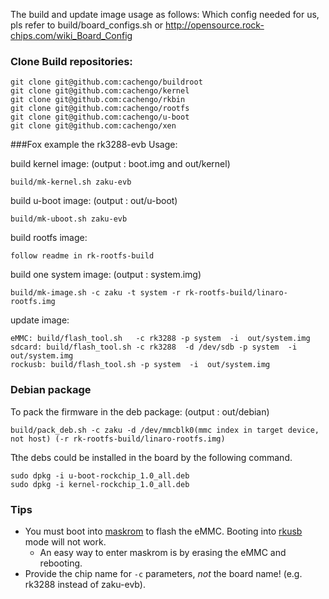 The build and update image usage as follows:
Which config needed for us, pls refer to build/board_configs.sh or
http://opensource.rock-chips.com/wiki_Board_Config

### Clone Build repositories:
	git clone git@github.com:cachengo/buildroot
	git clone git@github.com:cachengo/kernel
	git clone git@github.com:cachengo/rkbin
	git clone git@github.com:cachengo/rootfs
	git clone git@github.com:cachengo/u-boot
	git clone git@github.com:cachengo/xen
###Fox example the rk3288-evb Usage:

build kernel image:  (output : boot.img and out/kernel)

	build/mk-kernel.sh zaku-evb
    
build u-boot image:  (output : out/u-boot)

	build/mk-uboot.sh zaku-evb
    
build rootfs image:

	follow readme in rk-rootfs-build

build one system image:  (output : system.img)

	build/mk-image.sh -c zaku -t system -r rk-rootfs-build/linaro-rootfs.img

update image: 

	eMMC: build/flash_tool.sh   -c rk3288 -p system  -i  out/system.img
	sdcard: build/flash_tool.sh -c rk3288  -d /dev/sdb -p system  -i  out/system.img 
	rockusb: build/flash_tool.sh -p system  -i  out/system.img 

### Debian package

To pack the firmware in the deb package:  (output : out/debian)

	build/pack_deb.sh -c zaku -d /dev/mmcblk0(mmc index in target device, not host) (-r rk-rootfs-build/linaro-rootfs.img)

Tthe debs could be installed in the board by the following command.   

	sudo dpkg -i u-boot-rockchip_1.0_all.deb
	sudo dpkg -i kernel-rockchip_1.0_all.deb

### Tips
* You must boot into [maskrom](http://opensource.rock-chips.com/wiki_Rockusb#Maskrom_mode) to flash the eMMC. Booting into [rkusb](http://opensource.rock-chips.com/wiki_Rockusb#Miniloader_Rockusb.C2.A0mode) mode will not work.
  * An easy way to enter maskrom is by erasing the eMMC and rebooting.
* Provide the chip name for `-c` parameters, _not_ the board name! (e.g. rk3288 instead of zaku-evb).
